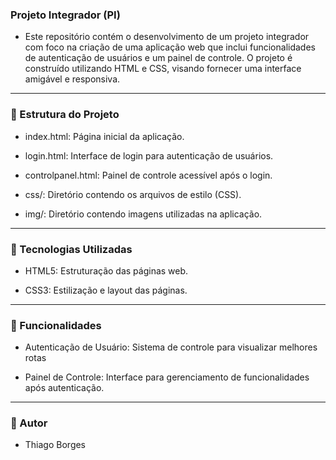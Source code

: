 ### Projeto Integrador (PI)

- Este repositório contém o desenvolvimento de um projeto integrador com foco na criação de uma aplicação web que inclui funcionalidades de autenticação de usuários e um painel de controle. O projeto é construído utilizando HTML e CSS, visando fornecer uma interface amigável e responsiva.

---

### 📁 Estrutura do Projeto

- index.html: Página inicial da aplicação.

- login.html: Interface de login para autenticação de usuários.

- controlpanel.html: Painel de controle acessível após o login.

- css/: Diretório contendo os arquivos de estilo (CSS).

- img/: Diretório contendo imagens utilizadas na aplicação.

---

### 🚀 Tecnologias Utilizadas

- HTML5: Estruturação das páginas web.

- CSS3: Estilização e layout das páginas.

---

### 📌 Funcionalidades

- Autenticação de Usuário: Sistema de controle para visualizar melhores rotas

- Painel de Controle: Interface para gerenciamento de funcionalidades após autenticação.

---

### 👤 Autor

- Thiago Borges
